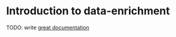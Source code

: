 # Introduction to data-enrichment

TODO: write [great documentation](http://jacobian.org/writing/great-documentation/what-to-write/)
